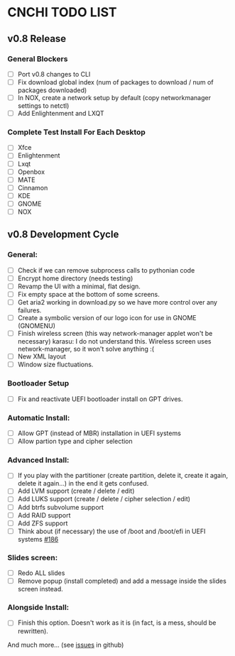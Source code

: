 # CNCHI TODO LIST

## v0.8 Release

### General Blockers
- [ ] Port v0.8 changes to CLI
- [ ] Fix download global index (num of packages to download / num of packages downloaded)
- [ ] In NOX, create a network setup by default (copy networkmanager settings to netctl)
- [ ] Add Enlightenment and LXQT

### Complete Test Install For Each Desktop

- [ ] Xfce
- [ ] Enlightenment
- [ ] Lxqt
- [ ] Openbox
- [ ] MATE
- [ ] Cinnamon
- [ ] KDE
- [ ] GNOME
- [ ] NOX

## v0.8 Development Cycle

### General:
 - [ ] Check if we can remove subprocess calls to pythonian code
 - [ ] Encrypt home directory (needs testing)
 - [ ] Revamp the UI with a minimal, flat design.
 - [ ] Fix empty space at the bottom of some screens.
 - [ ] Get aria2 working in download.py so we have more control over any failures.
 - [ ] Create a symbolic version of our logo icon for use in GNOME (GNOMENU)
 - [ ] Finish wireless screen (this way network-manager applet won't be necessary)
 karasu: I do not understand this. Wireless screen uses network-manager, so it won't solve anything :(
 - [ ] New XML layout
 - [ ] Window size fluctuations.
### Bootloader Setup
 - [ ] Fix and reactivate UEFI bootloader install on GPT drives.

### Automatic Install:
 - [ ] Allow GPT (instead of MBR) installation in UEFI systems
 - [ ] Allow partion type and cipher selection

### Advanced Install:
 - [ ] If you play with the partitioner (create partition, delete it, create it
   again, delete it again...) in the end it gets confused.
 - [ ] Add LVM support (create / delete / edit)
 - [ ] Add LUKS support (create / delete / cipher selection / edit)
 - [ ] Add btrfs subvolume support
 - [ ] Add RAID support
 - [ ] Add ZFS support
 - [ ] Think about (if necessary) the use of /boot and /boot/efi in UEFI systems [#186](https://github.com/Antergos/Cnchi/issues/186)

### Slides screen:
 - [ ] Redo ALL slides
 - [ ] Remove popup (install completed) and add a message inside the slides screen instead.

### Alongside Install:
 - [ ] Finish this option. Doesn't work as it is (in fact, is a mess, should be rewritten).

 
And much more... (see [issues](https://github.com/Antergos/Cnchi/issues?milestone=4&page=1&state=open) in github)
